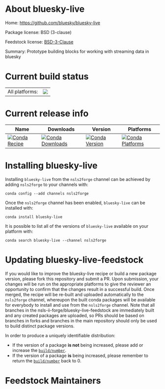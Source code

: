 About bluesky-live
==================

Home: https://github.com/bluesky/bluesky-live

Package license: BSD (3-clause)

Feedstock license: [BSD-3-Clause](https://github.com/nsls-ii-forge/bluesky-live-feedstock/blob/master/LICENSE.txt)

Summary: Prototype building blocks for working with streaming data in bluesky

Current build status
====================


<table><tr><td>All platforms:</td>
    <td>
      <a href="https://dev.azure.com/nsls2forge/nsls2forge/_build/latest?definitionId=267&branchName=master">
        <img src="https://dev.azure.com/nsls2forge/nsls2forge/_apis/build/status/bluesky-live-feedstock?branchName=master">
      </a>
    </td>
  </tr>
</table>

Current release info
====================

| Name | Downloads | Version | Platforms |
| --- | --- | --- | --- |
| [![Conda Recipe](https://img.shields.io/badge/recipe-bluesky--live-green.svg)](https://anaconda.org/nsls2forge/bluesky-live) | [![Conda Downloads](https://img.shields.io/conda/dn/nsls2forge/bluesky-live.svg)](https://anaconda.org/nsls2forge/bluesky-live) | [![Conda Version](https://img.shields.io/conda/vn/nsls2forge/bluesky-live.svg)](https://anaconda.org/nsls2forge/bluesky-live) | [![Conda Platforms](https://img.shields.io/conda/pn/nsls2forge/bluesky-live.svg)](https://anaconda.org/nsls2forge/bluesky-live) |

Installing bluesky-live
=======================

Installing `bluesky-live` from the `nsls2forge` channel can be achieved by adding `nsls2forge` to your channels with:

```
conda config --add channels nsls2forge
```

Once the `nsls2forge` channel has been enabled, `bluesky-live` can be installed with:

```
conda install bluesky-live
```

It is possible to list all of the versions of `bluesky-live` available on your platform with:

```
conda search bluesky-live --channel nsls2forge
```




Updating bluesky-live-feedstock
===============================

If you would like to improve the bluesky-live recipe or build a new
package version, please fork this repository and submit a PR. Upon submission,
your changes will be run on the appropriate platforms to give the reviewer an
opportunity to confirm that the changes result in a successful build. Once
merged, the recipe will be re-built and uploaded automatically to the
`nsls2forge` channel, whereupon the built conda packages will be available for
everybody to install and use from the `nsls2forge` channel.
Note that all branches in the nsls-ii-forge/bluesky-live-feedstock are
immediately built and any created packages are uploaded, so PRs should be based
on branches in forks and branches in the main repository should only be used to
build distinct package versions.

In order to produce a uniquely identifiable distribution:
 * If the version of a package **is not** being increased, please add or increase
   the [``build/number``](https://conda.io/docs/user-guide/tasks/build-packages/define-metadata.html#build-number-and-string).
 * If the version of a package **is** being increased, please remember to return
   the [``build/number``](https://conda.io/docs/user-guide/tasks/build-packages/define-metadata.html#build-number-and-string)
   back to 0.

Feedstock Maintainers
=====================


